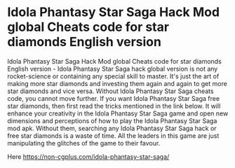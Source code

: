# Idola Phantasy Star Saga Hack Mod global Cheats code for star diamonds English version

Idola Phantasy Star Saga Hack Mod global Cheats code for star diamonds English version - Idola Phantasy Star Saga hack global version is not any rocket-science or containing any special skill to master. It's just the art of making more star diamonds and investing them again and again to get more star diamonds and vice versa. Without Idola Phantasy Star Saga cheats code, you cannot move further. If you want Idola Phantasy Star Saga free star diamonds, then first read the tricks mentioned in the link below. It will enhance your creativity in the Idola Phantasy Star Saga game and open new dimensions and perceptions of how to play the Idola Phantasy Star Saga mod apk. Without them, searching any Idola Phantasy Star Saga hack or free star diamonds is a waste of time. All the leaders in this game are just manipulating the glitches of the game to their favour.

Here https://non-cgplus.com/idola-phantasy-star-saga/
